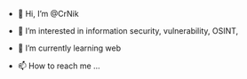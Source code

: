 - 👋 Hi, I’m @CrNik
- 👀 I’m interested in information security, vulnerability, OSINT, 
- 🌱 I’m currently learning web

- 📫 How to reach me ... 
